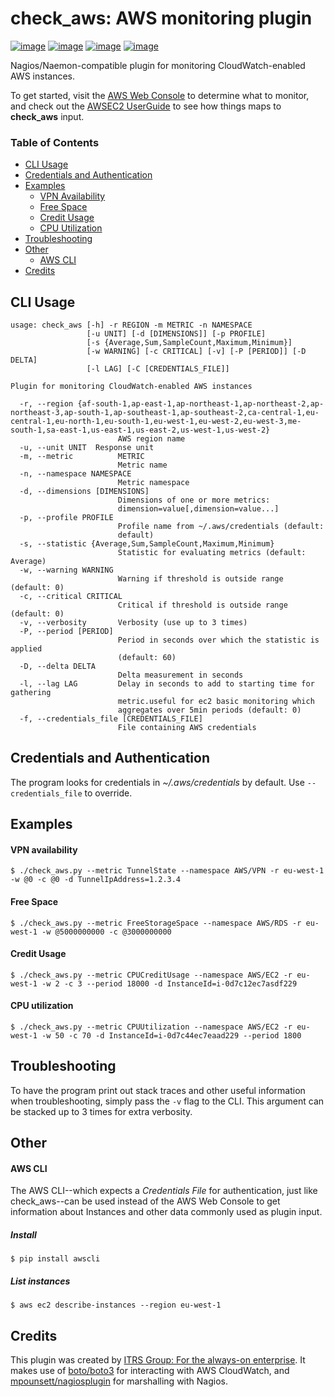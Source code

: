 # check_aws: AWS monitoring plugin

[![image](https://badgen.net/travis/ITRS-Group/check_aws)](https://travis-ci.org/ITRS-Group/check_aws)
[![image](https://badgen.net/lgtm/grade/g/ITRS-Group/check_aws)](https://lgtm.com/projects/g/ITRS-Group/check_aws)
[![image](https://badgen.net/codecov/c/github/ITRS-Group/check_aws)](https://codecov.io/gh/ITRS-Group/check_aws)
[![image](https://badgen.net/badge/license/GPLv3/blue)](https://raw.githubusercontent.com/ITRS-Group/check_aws/master/LICENSE)

Nagios/Naemon-compatible plugin for monitoring CloudWatch-enabled AWS instances.

To get started, visit the [AWS Web Console](https://console.aws.amazon.com/cloudwatch) to determine what to monitor, and
check out
the [AWSEC2 UserGuide](https://docs.aws.amazon.com/AWSEC2/latest/UserGuide/viewing_metrics_with_cloudwatch.html) to see
how things maps to **check_aws** input.

### Table of Contents

- [CLI Usage](#cli-usage)
- [Credentials and Authentication](#credentials-and-authentication)
- [Examples](#examples)
    * [VPN Availability](#vpn-availability)
    * [Free Space](#free-space)
    * [Credit Usage](#credit-usage)
    * [CPU Utilization](#cpu-utilization)
- [Troubleshooting](#troubleshooting)
- [Other](#other)
    * [AWS CLI](#aws-cli)
- [Credits](#credits)

## CLI Usage

```
usage: check_aws [-h] -r REGION -m METRIC -n NAMESPACE
                 [-u UNIT] [-d [DIMENSIONS]] [-p PROFILE]
                 [-s {Average,Sum,SampleCount,Maximum,Minimum}]
                 [-w WARNING] [-c CRITICAL] [-v] [-P [PERIOD]] [-D DELTA]
                 [-l LAG] [-C [CREDENTIALS_FILE]]

Plugin for monitoring CloudWatch-enabled AWS instances

  -r, --region {af-south-1,ap-east-1,ap-northeast-1,ap-northeast-2,ap-northeast-3,ap-south-1,ap-southeast-1,ap-southeast-2,ca-central-1,eu-central-1,eu-north-1,eu-south-1,eu-west-1,eu-west-2,eu-west-3,me-south-1,sa-east-1,us-east-1,us-east-2,us-west-1,us-west-2}
                        AWS region name
  -u, --unit UNIT  Response unit
  -m, --metric          METRIC
                        Metric name
  -n, --namespace NAMESPACE
                        Metric namespace
  -d, --dimensions [DIMENSIONS]
                        Dimensions of one or more metrics:
                        dimension=value[,dimension=value...]
  -p, --profile PROFILE
                        Profile name from ~/.aws/credentials (default:
                        default)
  -s, --statistic {Average,Sum,SampleCount,Maximum,Minimum}
                        Statistic for evaluating metrics (default: Average)
  -w, --warning WARNING
                        Warning if threshold is outside range (default: 0)
  -c, --critical CRITICAL
                        Critical if threshold is outside range (default: 0)
  -v, --verbosity       Verbosity (use up to 3 times)
  -P, --period [PERIOD]
                        Period in seconds over which the statistic is applied
                        (default: 60)
  -D, --delta DELTA
                        Delta measurement in seconds
  -l, --lag LAG         Delay in seconds to add to starting time for gathering
                        metric.useful for ec2 basic monitoring which
                        aggregates over 5min periods (default: 0)
  -f, --credentials_file [CREDENTIALS_FILE]
                        File containing AWS credentials
```

## Credentials and Authentication

The program looks for credentials in *~/.aws/credentials* by default. Use `--credentials_file` to override.

## Examples

#### VPN availability

```
$ ./check_aws.py --metric TunnelState --namespace AWS/VPN -r eu-west-1 -w @0 -c @0 -d TunnelIpAddress=1.2.3.4
```

#### Free Space

```
$ ./check_aws.py --metric FreeStorageSpace --namespace AWS/RDS -r eu-west-1 -w @5000000000 -c @3000000000
```

#### Credit Usage

```
$ ./check_aws.py --metric CPUCreditUsage --namespace AWS/EC2 -r eu-west-1 -w 2 -c 3 --period 18000 -d InstanceId=i-0d7c12ec7asdf229
```

#### CPU utilization

```
$ ./check_aws.py --metric CPUUtilization --namespace AWS/EC2 -r eu-west-1 -w 50 -c 70 -d InstanceId=i-0d7c44ec7eaad229 --period 1800
```

## Troubleshooting

To have the program print out stack traces and other useful information when troubleshooting, simply pass the `-v`
flag to the CLI. This argument can be stacked up to 3 times for extra verbosity.

## Other

#### AWS CLI

The AWS CLI--which expects a *Credentials File* for authentication, just like check_aws--can be used instead of the AWS
Web Console to get information about Instances and other data commonly used as plugin input.

##### Install

```
$ pip install awscli
```

##### List instances

```
$ aws ec2 describe-instances --region eu-west-1
```

## Credits

This plugin was created by [ITRS Group: For the always-on enterprise](https://github.com/ITRS-Group). It makes use
of [boto/boto3](https://github.com/boto/boto3) for interacting with AWS CloudWatch,
and [mpounsett/nagiosplugin](https://github.com/mpounsett/nagiosplugin) for marshalling with Nagios.
